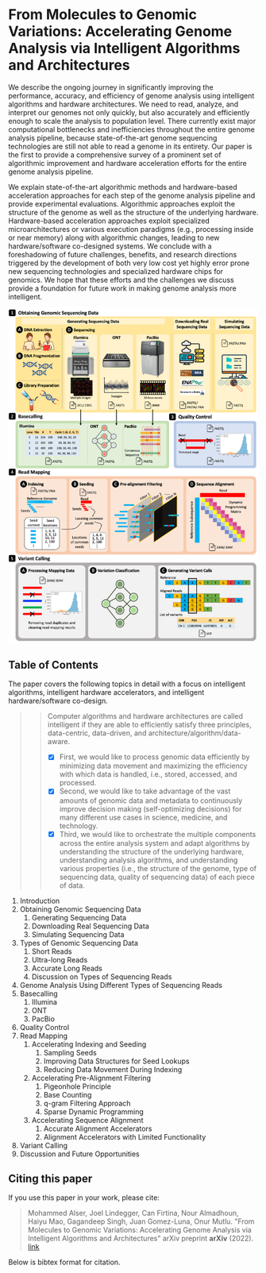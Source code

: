 # From Molecules to Genomic Variations: Accelerating Genome Analysis via Intelligent Algorithms and Architectures

We describe the ongoing journey in significantly improving the performance, accuracy, and efficiency of genome analysis using intelligent algorithms and hardware architectures. We need to read, analyze, and interpret our genomes not only quickly, but also accurately and efficiently enough to scale the analysis to population level. There currently exist major computational bottlenecks and inefficiencies throughout the entire genome analysis pipeline, because state-of-the-art genome sequencing technologies are still not able to read a genome in its entirety. Our paper is the first to provide a comprehensive survey of a prominent set of algorithmic improvement and hardware acceleration efforts for the entire genome analysis pipeline.

We explain state-of-the-art algorithmic methods and hardware-based acceleration approaches for each step of the genome analysis pipeline and provide experimental evaluations. Algorithmic approaches exploit the structure of the genome as well as the structure of the underlying hardware. Hardware-based acceleration approaches exploit specialized microarchitectures or various execution paradigms (e.g., processing inside or near memory) along with algorithmic changes, leading to new hardware/software co-designed systems. We conclude with a foreshadowing of future challenges, benefits, and research directions triggered by the development of both very low cost yet highly error prone new sequencing technologies and specialized hardware chips for genomics. We hope that these efforts and the challenges we discuss provide a foundation for future work in making genome analysis more intelligent. 


![alt text](https://github.com/CMU-SAFARI/Molecules2Variations/blob/main/Figures/Molecules2GenomicVariations.png?raw=true)

## Table of Contents
The paper covers the following topics in detail with a focus on intelligent algorithms, intelligent hardware accelerators, and intelligent hardware/software co-design.

>> Computer algorithms and hardware architectures are called intelligent if they are able to efficiently satisfy three principles, 
data-centric, data-driven, and architecture/algorithm/data-aware.
>> - [x] First, we would like to process genomic data efficiently by minimizing data movement and maximizing the efficiency with which data is handled, i.e., stored, accessed, and processed. 
>> - [x] Second, we would like to take advantage of the vast amounts of genomic data and metadata to continuously improve decision making (self-optimizing decisions) for many different use cases in science, medicine, and technology. 
>> - [x] Third, we would like to orchestrate the multiple components across the entire analysis system and adapt algorithms by understanding the structure of the underlying hardware, understanding analysis algorithms, and understanding various properties (i.e., the structure of the genome, type of sequencing data, quality of sequencing data) of each piece of data.


1. Introduction
2. Obtaining Genomic Sequencing Data
    1. Generating Sequencing Data
    2. Downloading Real Sequencing Data
    3. Simulating Sequencing Data
3. Types of Genomic Sequencing Data
    1. Short Reads
    2. Ultra-long Reads
    3. Accurate Long Reads
    4. Discussion on Types of Sequencing Reads
4. Genome Analysis Using Different Types of Sequencing Reads
5. Basecalling
    1. Illumina
    2. ONT
    3. PacBio
6. Quality Control
7. Read Mapping
    1. Accelerating Indexing and Seeding
        1. Sampling Seeds
        2. Improving Data Structures for Seed Lookups
        3. Reducing Data Movement During Indexing
    2. Accelerating Pre-Alignment Filtering
        1. Pigeonhole Principle
        2. Base Counting
        3. q-gram Filtering Approach
        4. Sparse Dynamic Programming
    3. Accelerating Sequence Alignment
        1. Accurate Alignment Accelerators
        2. Alignment Accelerators with Limited Functionality
8. Variant Calling
9. Discussion and Future Opportunities


## Citing this paper

If you use this paper in your work, please cite:

> Mohammed Alser, Joel Lindegger, Can Firtina, Nour Almadhoun, Haiyu Mao, Gagandeep Singh, Juan Gomez-Luna, Onur Mutlu. 
> "From Molecules to Genomic Variations: Accelerating Genome Analysis via Intelligent Algorithms and Architectures"
> arXiv preprint **arXiv** (2022). [link](https://arxiv.org)

Below is bibtex format for citation.

```bibtex

